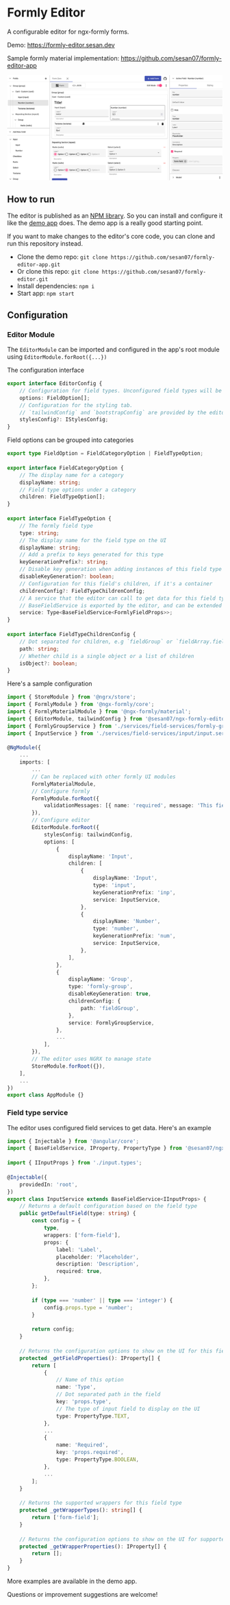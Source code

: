 # Formly Editor

A configurable editor for ngx-formly forms.

Demo: https://formly-editor.sesan.dev

Sample formly material implementation: https://github.com/sesan07/formly-editor-app

![Demo Screenshot](docs/img/screenshot.png 'Demo Screenshot')

## How to run

The editor is published as an [NPM library](https://www.npmjs.com/package/@sesan07/ngx-formly-editor). So you can install and configure it like the [demo app](https://github.com/sesan07/formly-editor-app) does. The demo app is a really good starting point.

If you want to make changes to the editor's core code, you can clone and run this repository instead.

-   Clone the demo repo: `git clone https://github.com/sesan07/formly-editor-app.git`
-   Or clone this repo: `git clone https://github.com/sesan07/formly-editor.git`
-   Install dependencies: `npm i`
-   Start app: `npm start`

## Configuration

### Editor Module

The `EditorModule` can be imported and configured in the app's root module using `EditorModule.forRoot({...})`

The configuration interface

```typescript
export interface EditorConfig {
    // Configuration for field types. Unconfigured field types will be treated as generic
    options: FieldOption[];
    // Configuration for the styling tab.
    // `tailwindConfig` and `bootstrapConfig` are provided by the editor, but you can create yours
    stylesConfig?: IStylesConfig;
}
```

Field options can be grouped into categories

```typescript
export type FieldOption = FieldCategoryOption | FieldTypeOption;

export interface FieldCategoryOption {
    // The display name for a category
    displayName: string;
    // Field type options under a category
    children: FieldTypeOption[];
}

export interface FieldTypeOption {
    // The formly field type
    type: string;
    // The display name for the field type on the UI
    displayName: string;
    // Add a prefix to keys generated for this type
    keyGenerationPrefix?: string;
    // Disable key generation when adding instances of this field type
    disableKeyGeneration?: boolean;
    // Configuration for this field's children, if it's a container
    childrenConfig?: FieldTypeChildrenConfig;
    // A service that the editor can call to get data for this field type
    // BaseFieldService is exported by the editor, and can be extended for each or all field types
    service: Type<BaseFieldService<FormlyFieldProps>>;
}

export interface FieldTypeChildrenConfig {
    // Dot separated for children, e.g `fieldGroup` or `fieldArray.fieldGroup`
    path: string;
    // Whether child is a single object or a list of children
    isObject?: boolean;
}
```

Here's a sample configuration

```typescript
import { StoreModule } from '@ngrx/store';
import { FormlyModule } from '@ngx-formly/core';
import { FormlyMaterialModule } from '@ngx-formly/material';
import { EditorModule, tailwindConfig } from '@sesan07/ngx-formly-editor';
import { FormlyGroupService } from './services/field-services/formly-group/formly-group.service';
import { InputService } from './services/field-services/input/input.service';

@NgModule({
    ...
    imports: [
        ...
        // Can be replaced with other formly UI modules
        FormlyMaterialModule,
        // Configure formly
        FormlyModule.forRoot({
            validationMessages: [{ name: 'required', message: 'This field is required' }],
        }),
        // Configure editor
        EditorModule.forRoot({
            stylesConfig: tailwindConfig,
            options: [
                {
                    displayName: 'Input',
                    children: [
                        {
                            displayName: 'Input',
                            type: 'input',
                            keyGenerationPrefix: 'inp',
                            service: InputService,
                        },
                        {
                            displayName: 'Number',
                            type: 'number',
                            keyGenerationPrefix: 'num',
                            service: InputService,
                        },
                    ],
                },
                {
                    displayName: 'Group',
                    type: 'formly-group',
                    disableKeyGeneration: true,
                    childrenConfig: {
                        path: 'fieldGroup',
                    },
                    service: FormlyGroupService,
                },
                ...
            ],
        }),
        // The editor uses NGRX to manage state
        StoreModule.forRoot({}),
    ],
    ...
})
export class AppModule {}

```

### Field type service

The editor uses configured field services to get data. Here's an example

```typescript
import { Injectable } from '@angular/core';
import { BaseFieldService, IProperty, PropertyType } from '@sesan07/ngx-formly-editor';

import { IInputProps } from './input.types';

@Injectable({
    providedIn: 'root',
})
export class InputService extends BaseFieldService<IInputProps> {
    // Returns a default configuration based on the field type
    public getDefaultField(type: string) {
        const config = {
            type,
            wrappers: ['form-field'],
            props: {
                label: 'Label',
                placeholder: 'Placeholder',
                description: 'Description',
                required: true,
            },
        };

        if (type === 'number' || type === 'integer') {
            config.props.type = 'number';
        }

        return config;
    }

    // Returns the configuration options to show on the UI for this field type
    protected _getFieldProperties(): IProperty[] {
        return [
            {
                // Name of this option
                name: 'Type',
                // Dot separated path in the field
                key: 'props.type',
                // The type of input field to display on the UI
                type: PropertyType.TEXT,
            },
            ...
            {
                name: 'Required',
                key: 'props.required',
                type: PropertyType.BOOLEAN,
            },
            ...
        ];
    }

    // Returns the supported wrappers for this field type
    protected _getWrapperTypes(): string[] {
        return ['form-field'];
    }

    // Returns the configuration options to show on the UI for supported wrappers
    protected _getWrapperProperties(): IProperty[] {
        return [];
    }
}
```

More examples are available in the demo app.

Questions or improvement suggestions are welcome!
